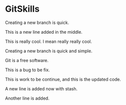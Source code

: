# GitSkills

Creating a new branch is quick.

This is a new line added in the middle.

This is really cool. I mean really really cool.

Creating a new branch is quick and simple.

Git is a free software.

This is a bug to be fix.

This is work to be continue, and this is the updated code.

A new line is added now with stash.

Another line is added.
